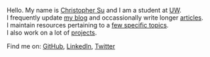 

Hello. My name is [Christopher Su][1] and I am a student at [UW][9].  
I frequently update [my blog][2] and occassionally write longer [articles][3].  
I maintain resources pertaining to a [few specific topics][4].<br />
I also work on a lot of [projects][8].

Find me on: [GitHub][5], [LinkedIn][6], [Twitter][7]

   [1]: http://christophersu.net/about/
   [2]: http://christophersu.net/blog/
   [3]: http://christophersu.net/articles/
   [4]: http://christophersu.net/archive/
   [5]: https://github.com/csu
   [6]: http://www.linkedin.com/in/suchristopher/
   [7]: http://twitter.com/nitrogen
   [8]: /projects/
   [9]: http://washington.edu/